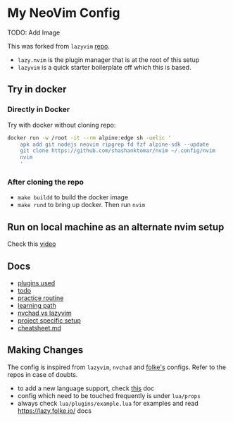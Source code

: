 # My NeoVim Config

TODO: Add Image

This was forked from `lazyvim` [repo](https://github.com/LazyVim/starter).

- `lazy.nvim` is the plugin manager that is at the root of this setup
- `lazyvim` is a quick starter boilerplate off which this is based.

## Try in docker

### Directly in Docker

Try with docker without cloning repo:

```sh
docker run -w /root -it --rm alpine:edge sh -uelic '
    apk add git nodejs neovim ripgrep fd fzf alpine-sdk --update
    git clone https://github.com/shashanktomar/nvim ~/.config/nvim
    nvim
    '
```

### After cloning the repo

- `make buildd` to build the docker image
- `make rund` to bring up docker. Then run `nvim`

## Run on local machine as an alternate nvim setup

Check this [video](https://www.youtube.com/watch?v=LkHjJlSgKZY)

## Docs

- [plugins used](./docs/plugins.md)
- [todo](./docs/todo.md)
- [practice routine](./docs/practice-routine.md)
- [learning path](./docs/learning-path.md)
- [nvchad vs lazyvim](./docs/nvchad-vs-lazyvim.md)
- [project specific setup](./docs/project-specific-setup.md)
- [cheatsheet.md](./docs/cheatsheet.md)

## Making Changes

The config is inspired from `lazyvim`, `nvchad` and
[folke's](https://github.com/folke/dot/blob/master/nvim/README.md) configs. Refer to the repos in case of doubts.

- to add a new language support, check [this](./docs/add-new-language.md) doc
- config which need to be touched frequently is under `lua/props`
- always check `lua/plugins/example.lua` for examples and read <https://lazy.folke.io/> docs
